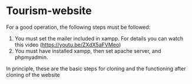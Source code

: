 # Tourism-website
For a good operation, the following steps must be followed:

1) You must set the mailer included in xampp. For details you can watch this video (https://youtu.be/ZXdX5aFVMeo)
2) You must have installed xampp, then set apache server, and phpmyadmin.

In principle, these are the basic steps for cloning and the functioning after cloning of the website
